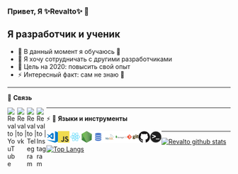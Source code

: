 ### Привет, Я ✨Revalto✨ 👋

## Я разработчик и ученик

- 🌱 В данный момент я обучаюсь 🤣
- 👯 Я хочу сотрудничать с другими разработчиками
- 🥅 Цель на 2020: повысить свой опыт
- ⚡ Интересный факт: сам не знаю 🤣

---

👥 **Связь**

[<img align="left" alt="Revalto | YouTube" width="22px" src="https://cdn.jsdelivr.net/npm/simple-icons@v3/icons/youtube.svg" />][youtube]
[<img align="left" alt="Revalto | vk" width="22px" src="https://cdn.jsdelivr.net/npm/simple-icons@3.12.1/icons/vk.svg" />][vk]
[<img align="left" alt="Revalto | Telegram" width="22px" src="https://cdn.jsdelivr.net/npm/simple-icons@3.12.1/icons/telegram.svg" />][telegram]
[<img align="left" alt="Revalto | Instagram" width="22px" src="https://cdn.jsdelivr.net/npm/simple-icons@v3/icons/instagram.svg" />][instagram]

---

:zap: 👥 **Языки и инструменты**

[<img align="left" alt="Visual Studio Code" width="26px" src="https://raw.githubusercontent.com/github/explore/80688e429a7d4ef2fca1e82350fe8e3517d3494d/topics/visual-studio-code/visual-studio-code.png" />][webdevplaylist]
[<img align="left" alt="JavaScript" width="26px" src="https://raw.githubusercontent.com/github/explore/80688e429a7d4ef2fca1e82350fe8e3517d3494d/topics/javascript/javascript.png" />][jsplaylist]
[<img align="left" alt="React" width="26px" src="https://raw.githubusercontent.com/github/explore/80688e429a7d4ef2fca1e82350fe8e3517d3494d/topics/react/react.png" />][reactplaylist]
[<img align="left" alt="Node.js" width="26px" src="https://raw.githubusercontent.com/github/explore/80688e429a7d4ef2fca1e82350fe8e3517d3494d/topics/nodejs/nodejs.png" />][webdevplaylist]
[<img align="left" alt="SQL" width="26px" src="https://raw.githubusercontent.com/github/explore/80688e429a7d4ef2fca1e82350fe8e3517d3494d/topics/sql/sql.png" />][webdevplaylist]
[<img align="left" alt="MySQL" width="26px" src="https://raw.githubusercontent.com/github/explore/80688e429a7d4ef2fca1e82350fe8e3517d3494d/topics/mysql/mysql.png" />][webdevplaylist]
[<img align="left" alt="MongoDB" width="26px" src="https://raw.githubusercontent.com/github/explore/80688e429a7d4ef2fca1e82350fe8e3517d3494d/topics/mongodb/mongodb.png" />][webdevplaylist]
[<img align="left" alt="Git" width="26px" src="https://raw.githubusercontent.com/github/explore/80688e429a7d4ef2fca1e82350fe8e3517d3494d/topics/git/git.png" />][webdevplaylist]
[<img align="left" alt="GitHub" width="26px" src="https://raw.githubusercontent.com/github/explore/78df643247d429f6cc873026c0622819ad797942/topics/github/github.png" />][webdevplaylist]
[<img align="left" alt="Terminal" width="26px" src="https://raw.githubusercontent.com/github/explore/80688e429a7d4ef2fca1e82350fe8e3517d3494d/topics/terminal/terminal.png" />][webdevplaylist]

---

[![Revalto github stats](https://github-readme-stats.vercel.app/api?username=Revalto)](https://github.com/anuraghazra/github-readme-stats) [![Top Langs](https://github-readme-stats.vercel.app/api/top-langs/?username=Revalto&layout=compact)](https://github.com/anuraghazra/github-readme-stats)

[telegram]: https://t.me/srevalto
[youtube]: https://www.youtube.com/Revalto
[instagram]: https://instagram.com/s.revalto
[vk]: https://vk.com/s.revalto
[webdevplaylist]: https://www.youtube.com/playlist?list=PLkwxH9e_vrAJ0WbEsFA9W3I1W-g_BTsbt
[reactplaylist]: https://www.youtube.com/playlist?list=PLkwxH9e_vrAK4TdffpxKY3QGyHCpxFcQ0
[jsplaylist]: https://www.youtube.com/playlist?list=PLkwxH9e_vrALRJKu7wfXby3MKeflhTu6B
